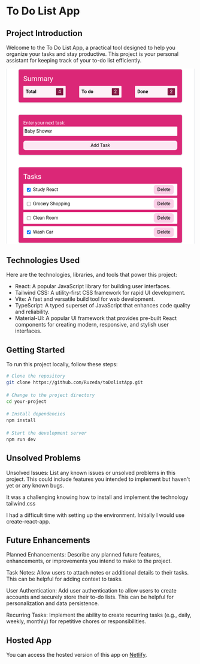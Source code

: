 # To Do List App

## Project Introduction

Welcome to the To Do List App, a practical tool designed to help you organize your tasks and stay productive. This project is your personal assistant for keeping track of your to-do list efficiently.

![Project Screenshot](./src/assets/toDoAppFinalScreenshot.png)


## Technologies Used

Here are the technologies, libraries, and tools that power this project:

- React: A popular JavaScript library for building user interfaces.
- Tailwind CSS: A utility-first CSS framework for rapid UI development.
- Vite: A fast and versatile build tool for web development.
- TypeScript: A typed superset of JavaScript that enhances code quality and reliability.
- Material-UI: A popular UI framework that provides pre-built React components for creating modern, responsive, and stylish user interfaces.

## Getting Started

To run this project locally, follow these steps:

```bash
# Clone the repository
git clone https://github.com/Ruzeda/toDolistApp.git

# Change to the project directory
cd your-project

# Install dependencies
npm install

# Start the development server
npm run dev

```

## Unsolved Problems
Unsolved Issues: List any known issues or unsolved problems in this project. This could include features you intended to implement but haven't yet or any known bugs.

It was a challenging knowing how to install and implement the technology tailwind.css

I had a difficult time with setting up the environment.  Initially I would use create-react-app.

## Future Enhancements
Planned Enhancements: Describe any planned future features, enhancements, or improvements you intend to make to the project.

Task Notes: Allow users to attach notes or additional details to their tasks. This can be helpful for adding context to tasks.

User Authentication: Add user authentication to allow users to create accounts and securely store their to-do lists. This can be helpful for personalization and data persistence.

Recurring Tasks: Implement the ability to create recurring tasks (e.g., daily, weekly, monthly) for repetitive chores or responsibilities.



## Hosted App

You can access the hosted version of this app on [Netlify](https://ruzedatodolistapp.netlify.app/).
